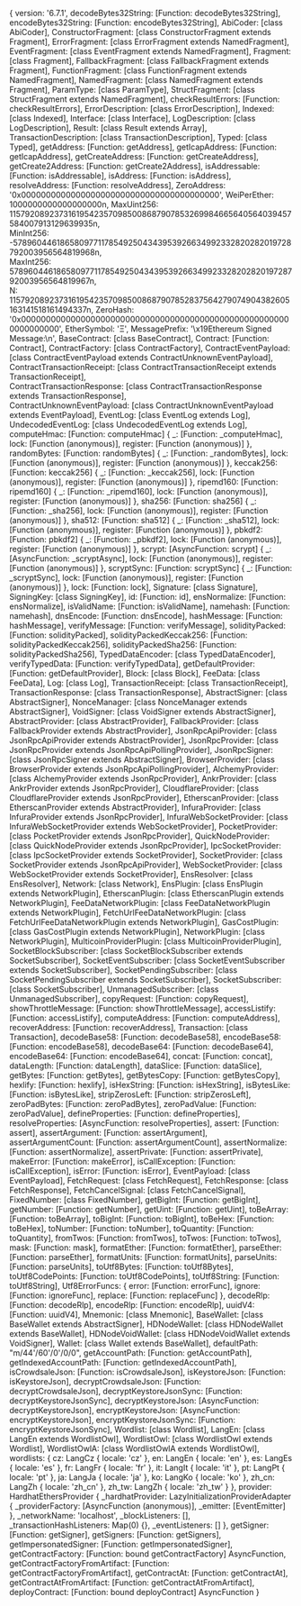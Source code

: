 {
  version: '6.7.1',
  decodeBytes32String: [Function: decodeBytes32String],
  encodeBytes32String: [Function: encodeBytes32String],
  AbiCoder: [class AbiCoder],
  ConstructorFragment: [class ConstructorFragment extends Fragment],
  ErrorFragment: [class ErrorFragment extends NamedFragment],
  EventFragment: [class EventFragment extends NamedFragment],
  Fragment: [class Fragment],
  FallbackFragment: [class FallbackFragment extends Fragment],
  FunctionFragment: [class FunctionFragment extends NamedFragment],
  NamedFragment: [class NamedFragment extends Fragment],
  ParamType: [class ParamType],
  StructFragment: [class StructFragment extends NamedFragment],
  checkResultErrors: [Function: checkResultErrors],
  ErrorDescription: [class ErrorDescription],
  Indexed: [class Indexed],
  Interface: [class Interface],
  LogDescription: [class LogDescription],
  Result: [class Result extends Array],
  TransactionDescription: [class TransactionDescription],
  Typed: [class Typed],
  getAddress: [Function: getAddress],
  getIcapAddress: [Function: getIcapAddress],
  getCreateAddress: [Function: getCreateAddress],
  getCreate2Address: [Function: getCreate2Address],
  isAddressable: [Function: isAddressable],
  isAddress: [Function: isAddress],
  resolveAddress: [Function: resolveAddress],
  ZeroAddress: '0x0000000000000000000000000000000000000000',
  WeiPerEther: 1000000000000000000n,
  MaxUint256: 115792089237316195423570985008687907853269984665640564039457584007913129639935n,      
  MinInt256: -57896044618658097711785492504343953926634992332820282019728792003956564819968n,       
  MaxInt256: 57896044618658097711785492504343953926634992332820282019728792003956564819967n,        
  N: 115792089237316195423570985008687907852837564279074904382605163141518161494337n,
  ZeroHash: '0x0000000000000000000000000000000000000000000000000000000000000000',
  EtherSymbol: 'Ξ',
  MessagePrefix: '\x19Ethereum Signed Message:\n',
  BaseContract: [class BaseContract],
  Contract: [Function: Contract],
  ContractFactory: [class ContractFactory],
  ContractEventPayload: [class ContractEventPayload extends ContractUnknownEventPayload],
  ContractTransactionReceipt: [class ContractTransactionReceipt extends TransactionReceipt],        
  ContractTransactionResponse: [class ContractTransactionResponse extends TransactionResponse],     
  ContractUnknownEventPayload: [class ContractUnknownEventPayload extends EventPayload],
  EventLog: [class EventLog extends Log],
  UndecodedEventLog: [class UndecodedEventLog extends Log],
  computeHmac: [Function: computeHmac] {
    _: [Function: _computeHmac],
    lock: [Function (anonymous)],
    register: [Function (anonymous)]
  },
  randomBytes: [Function: randomBytes] {
    _: [Function: _randomBytes],
    lock: [Function (anonymous)],
    register: [Function (anonymous)]
  },
  keccak256: [Function: keccak256] {
    _: [Function: _keccak256],
    lock: [Function (anonymous)],
    register: [Function (anonymous)]
  },
  ripemd160: [Function: ripemd160] {
    _: [Function: _ripemd160],
    lock: [Function (anonymous)],
    register: [Function (anonymous)]
  },
  sha256: [Function: sha256] {
    _: [Function: _sha256],
    lock: [Function (anonymous)],
    register: [Function (anonymous)]
  },
  sha512: [Function: sha512] {
    _: [Function: _sha512],
    lock: [Function (anonymous)],
    register: [Function (anonymous)]
  },
  pbkdf2: [Function: pbkdf2] {
    _: [Function: _pbkdf2],
    lock: [Function (anonymous)],
    register: [Function (anonymous)]
  },
  scrypt: [AsyncFunction: scrypt] {
    _: [AsyncFunction: _scryptAsync],
    lock: [Function (anonymous)],
    register: [Function (anonymous)]
  },
  scryptSync: [Function: scryptSync] {
    _: [Function: _scryptSync],
    lock: [Function (anonymous)],
    register: [Function (anonymous)]
  },
  lock: [Function: lock],
  Signature: [class Signature],
  SigningKey: [class SigningKey],
  id: [Function: id],
  ensNormalize: [Function: ensNormalize],
  isValidName: [Function: isValidName],
  namehash: [Function: namehash],
  dnsEncode: [Function: dnsEncode],
  hashMessage: [Function: hashMessage],
  verifyMessage: [Function: verifyMessage],
  solidityPacked: [Function: solidityPacked],
  solidityPackedKeccak256: [Function: solidityPackedKeccak256],
  solidityPackedSha256: [Function: solidityPackedSha256],
  TypedDataEncoder: [class TypedDataEncoder],
  verifyTypedData: [Function: verifyTypedData],
  getDefaultProvider: [Function: getDefaultProvider],
  Block: [class Block],
  FeeData: [class FeeData],
  Log: [class Log],
  TransactionReceipt: [class TransactionReceipt],
  TransactionResponse: [class TransactionResponse],
  AbstractSigner: [class AbstractSigner],
  NonceManager: [class NonceManager extends AbstractSigner],
  VoidSigner: [class VoidSigner extends AbstractSigner],
  AbstractProvider: [class AbstractProvider],
  FallbackProvider: [class FallbackProvider extends AbstractProvider],
  JsonRpcApiProvider: [class JsonRpcApiProvider extends AbstractProvider],
  JsonRpcProvider: [class JsonRpcProvider extends JsonRpcApiPollingProvider],
  JsonRpcSigner: [class JsonRpcSigner extends AbstractSigner],
  BrowserProvider: [class BrowserProvider extends JsonRpcApiPollingProvider],
  AlchemyProvider: [class AlchemyProvider extends JsonRpcProvider],
  AnkrProvider: [class AnkrProvider extends JsonRpcProvider],
  CloudflareProvider: [class CloudflareProvider extends JsonRpcProvider],
  EtherscanProvider: [class EtherscanProvider extends AbstractProvider],
  InfuraProvider: [class InfuraProvider extends JsonRpcProvider],
  InfuraWebSocketProvider: [class InfuraWebSocketProvider extends WebSocketProvider],
  PocketProvider: [class PocketProvider extends JsonRpcProvider],
  QuickNodeProvider: [class QuickNodeProvider extends JsonRpcProvider],
  IpcSocketProvider: [class IpcSocketProvider extends SocketProvider],
  SocketProvider: [class SocketProvider extends JsonRpcApiProvider],
  WebSocketProvider: [class WebSocketProvider extends SocketProvider],
  EnsResolver: [class EnsResolver],
  Network: [class Network],
  EnsPlugin: [class EnsPlugin extends NetworkPlugin],
  EtherscanPlugin: [class EtherscanPlugin extends NetworkPlugin],
  FeeDataNetworkPlugin: [class FeeDataNetworkPlugin extends NetworkPlugin],
  FetchUrlFeeDataNetworkPlugin: [class FetchUrlFeeDataNetworkPlugin extends NetworkPlugin],
  GasCostPlugin: [class GasCostPlugin extends NetworkPlugin],
  NetworkPlugin: [class NetworkPlugin],
  MulticoinProviderPlugin: [class MulticoinProviderPlugin],
  SocketBlockSubscriber: [class SocketBlockSubscriber extends SocketSubscriber],
  SocketEventSubscriber: [class SocketEventSubscriber extends SocketSubscriber],
  SocketPendingSubscriber: [class SocketPendingSubscriber extends SocketSubscriber],
  SocketSubscriber: [class SocketSubscriber],
  UnmanagedSubscriber: [class UnmanagedSubscriber],
  copyRequest: [Function: copyRequest],
  showThrottleMessage: [Function: showThrottleMessage],
  accessListify: [Function: accessListify],
  computeAddress: [Function: computeAddress],
  recoverAddress: [Function: recoverAddress],
  Transaction: [class Transaction],
  decodeBase58: [Function: decodeBase58],
  encodeBase58: [Function: encodeBase58],
  decodeBase64: [Function: decodeBase64],
  encodeBase64: [Function: encodeBase64],
  concat: [Function: concat],
  dataLength: [Function: dataLength],
  dataSlice: [Function: dataSlice],
  getBytes: [Function: getBytes],
  getBytesCopy: [Function: getBytesCopy],
  hexlify: [Function: hexlify],
  isHexString: [Function: isHexString],
  isBytesLike: [Function: isBytesLike],
  stripZerosLeft: [Function: stripZerosLeft],
  zeroPadBytes: [Function: zeroPadBytes],
  zeroPadValue: [Function: zeroPadValue],
  defineProperties: [Function: defineProperties],
  resolveProperties: [AsyncFunction: resolveProperties],
  assert: [Function: assert],
  assertArgument: [Function: assertArgument],
  assertArgumentCount: [Function: assertArgumentCount],
  assertNormalize: [Function: assertNormalize],
  assertPrivate: [Function: assertPrivate],
  makeError: [Function: makeError],
  isCallException: [Function: isCallException],
  isError: [Function: isError],
  EventPayload: [class EventPayload],
  FetchRequest: [class FetchRequest],
  FetchResponse: [class FetchResponse],
  FetchCancelSignal: [class FetchCancelSignal],
  FixedNumber: [class FixedNumber],
  getBigInt: [Function: getBigInt],
  getNumber: [Function: getNumber],
  getUint: [Function: getUint],
  toBeArray: [Function: toBeArray],
  toBigInt: [Function: toBigInt],
  toBeHex: [Function: toBeHex],
  toNumber: [Function: toNumber],
  toQuantity: [Function: toQuantity],
  fromTwos: [Function: fromTwos],
  toTwos: [Function: toTwos],
  mask: [Function: mask],
  formatEther: [Function: formatEther],
  parseEther: [Function: parseEther],
  formatUnits: [Function: formatUnits],
  parseUnits: [Function: parseUnits],
  toUtf8Bytes: [Function: toUtf8Bytes],
  toUtf8CodePoints: [Function: toUtf8CodePoints],
  toUtf8String: [Function: toUtf8String],
  Utf8ErrorFuncs: {
    error: [Function: errorFunc],
    ignore: [Function: ignoreFunc],
    replace: [Function: replaceFunc]
  },
  decodeRlp: [Function: decodeRlp],
  encodeRlp: [Function: encodeRlp],
  uuidV4: [Function: uuidV4],
  Mnemonic: [class Mnemonic],
  BaseWallet: [class BaseWallet extends AbstractSigner],
  HDNodeWallet: [class HDNodeWallet extends BaseWallet],
  HDNodeVoidWallet: [class HDNodeVoidWallet extends VoidSigner],
  Wallet: [class Wallet extends BaseWallet],
  defaultPath: "m/44'/60'/0'/0/0",
  getAccountPath: [Function: getAccountPath],
  getIndexedAccountPath: [Function: getIndexedAccountPath],
  isCrowdsaleJson: [Function: isCrowdsaleJson],
  isKeystoreJson: [Function: isKeystoreJson],
  decryptCrowdsaleJson: [Function: decryptCrowdsaleJson],
  decryptKeystoreJsonSync: [Function: decryptKeystoreJsonSync],
  decryptKeystoreJson: [AsyncFunction: decryptKeystoreJson],
  encryptKeystoreJson: [AsyncFunction: encryptKeystoreJson],
  encryptKeystoreJsonSync: [Function: encryptKeystoreJsonSync],
  Wordlist: [class Wordlist],
  LangEn: [class LangEn extends WordlistOwl],
  WordlistOwl: [class WordlistOwl extends Wordlist],
  WordlistOwlA: [class WordlistOwlA extends WordlistOwl],
  wordlists: {
    cz: LangCz { locale: 'cz' },
    en: LangEn { locale: 'en' },
    es: LangEs { locale: 'es' },
    fr: LangFr { locale: 'fr' },
    it: LangIt { locale: 'it' },
    pt: LangPt { locale: 'pt' },
    ja: LangJa { locale: 'ja' },
    ko: LangKo { locale: 'ko' },
    zh_cn: LangZh { locale: 'zh_cn' },
    zh_tw: LangZh { locale: 'zh_tw' }
  },
  provider: HardhatEthersProvider {
    _hardhatProvider: LazyInitializationProviderAdapter {
      _providerFactory: [AsyncFunction (anonymous)],
      _emitter: [EventEmitter]
    },
    _networkName: 'localhost',
    _blockListeners: [],
    _transactionHashListeners: Map(0) {},
    _eventListeners: []
  },
  getSigner: [Function: getSigner],
  getSigners: [Function: getSigners],
  getImpersonatedSigner: [Function: getImpersonatedSigner],
  getContractFactory: [Function: bound getContractFactory] AsyncFunction,
  getContractFactoryFromArtifact: [Function: getContractFactoryFromArtifact],
  getContractAt: [Function: getContractAt],
  getContractAtFromArtifact: [Function: getContractAtFromArtifact],
  deployContract: [Function: bound deployContract] AsyncFunction
}